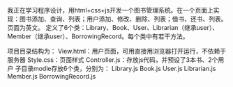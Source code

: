 我正在学习程序设计，用html+css+js开发一个图书管理系统。在一个页面上实现：图书添加、查询、列表；用户添加、修改、删除、列表；借书、还书、列表。页面为英文。
定义了6个类：Library、Book、User、Librarian（继承user）、Member（继承user）、BorrowingRecord。每个类中有若干方法。

项目目录结构为：
View.html：用户页面，可用直接用浏览器打开运行，不依赖于服务器
Style.css：页面样式
Controller.js：存放js代码，并预设了3本书、2个用户
子目录modle存放6个类，分别为：
Library.js
Book.js
User.js
Librarian.js
Member.js
BorrowingRecord.js

